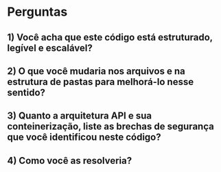 # Perguntas
## 1) Você acha que este código está estruturado, legível e escalável?

## 2) O que você mudaria nos arquivos e na estrutura de pastas para melhorá-lo nesse sentido?

## 3) Quanto a arquitetura API e sua conteinerização, liste as brechas de segurança que você identificou neste código?

## 4) Como você as resolveria?
